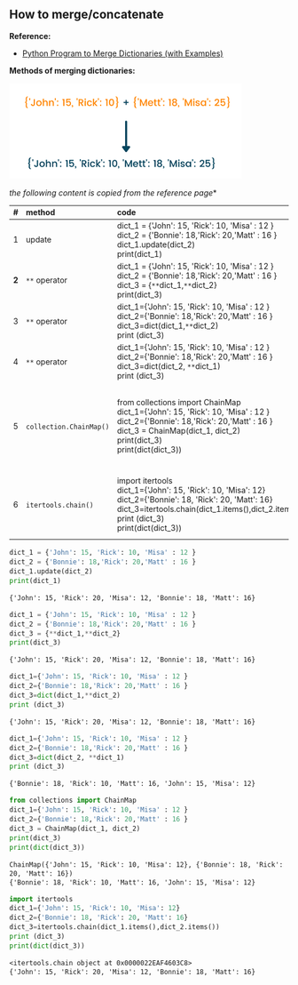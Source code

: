 ## How to merge/concatenate 

**Reference:**
- [Python Program to Merge Dictionaries (with Examples)](https://favtutor.com/blogs/merge-dictionaries-python)

**Methods of merging dictionaries:**


![png](img/merge_dicts.png)


*the following content is copied from the reference page**


| #  |  method | code  | output  |
| :------------ | :------------ | :------------ | :------------ |
|  1 |  update | dict_1 = {'John': 15, 'Rick': 10, 'Misa' : 12 }<br>dict_2 = {'Bonnie': 18,'Rick': 20,'Matt' : 16 }<br>dict_1.update(dict_2)<br>print(dict_1)<br>   |  {'John': 15, 'Rick': 20, 'Misa': 12, 'Bonnie': 18, 'Matt': 16} |
|  **2** |  ` ** ` operator |  dict_1 = {'John': 15, 'Rick': 10, 'Misa' : 12 }<br>  dict_2 = {'Bonnie': 18,'Rick': 20,'Matt' : 16 }<br>  dict_3 = {`**`dict_1,`**`dict_2}<br>  print(dict_3) <br>  |  {'John': 15, 'Rick': 20, 'Misa': 12, 'Bonnie': 18, 'Matt': 16} |
|  3 |  ` ** ` operator |  dict_1={'John': 15, 'Rick': 10, 'Misa' : 12 }<br>  dict_2={'Bonnie': 18,'Rick': 20,'Matt' : 16 }<br>  dict_3=dict(dict_1,`**`dict_2)<br>  print (dict_3)<br>   |   {'John': 15, 'Rick': 20, 'Misa': 12, 'Bonnie': 18, 'Matt': 16}|
|4| ` ** ` operator| dict_1={'John': 15, 'Rick': 10, 'Misa' : 12 }<br>  dict_2={'Bonnie': 18,'Rick': 20,'Matt' : 16 }<br>  dict_3=dict(dict_2, `**`dict_1)<br>  print (dict_3) <br>  | {'Bonnie': 18, 'Rick': 10, 'Matt': 16, 'John': 15, 'Misa': 12} |
|5|`collection.ChainMap()`|from collections import ChainMap<br>dict_1={'John': 15, 'Rick': 10, 'Misa' : 12 }<br>dict_2={'Bonnie': 18,'Rick': 20,'Matt' : 16 }<br>dict_3 = ChainMap(dict_1, dict_2)<br>print(dict_3)<br>print(dict(dict_3))<br>|ChainMap({'John': 15, 'Rick': 10, 'Misa': 12}, {'Bonnie': 18, 'Rick': 20, 'Matt': 16})<br>{'Bonnie': 18, 'Rick': 10, 'Matt': 16, 'John': 15, 'Misa': 12}<br>|
|6|`itertools.chain()`|import itertools<br>dict_1={'John': 15, 'Rick': 10, 'Misa': 12}<br>dict_2={'Bonnie': 18, 'Rick': 20, 'Matt': 16}<br>dict_3=itertools.chain(dict_1.items(),dict_2.items())<br>print (dict_3)<br>print(dict(dict_3))<br>|`<itertools.chain object at 0x0000015CB1887588>`<br>{'John': 15, 'Rick': 20, 'Misa': 12, 'Bonnie': 18, 'Matt': 16}<br>|



```python
dict_1 = {'John': 15, 'Rick': 10, 'Misa' : 12 }
dict_2 = {'Bonnie': 18,'Rick': 20,'Matt' : 16 }
dict_1.update(dict_2)
print(dict_1)
```

    {'John': 15, 'Rick': 20, 'Misa': 12, 'Bonnie': 18, 'Matt': 16}
    


```python
dict_1 = {'John': 15, 'Rick': 10, 'Misa' : 12 }
dict_2 = {'Bonnie': 18,'Rick': 20,'Matt' : 16 }
dict_3 = {**dict_1,**dict_2}
print(dict_3)
```

    {'John': 15, 'Rick': 20, 'Misa': 12, 'Bonnie': 18, 'Matt': 16}
    


```python
dict_1={'John': 15, 'Rick': 10, 'Misa' : 12 }
dict_2={'Bonnie': 18,'Rick': 20,'Matt' : 16 }
dict_3=dict(dict_1,**dict_2)
print (dict_3)
```

    {'John': 15, 'Rick': 20, 'Misa': 12, 'Bonnie': 18, 'Matt': 16}
    


```python
dict_1={'John': 15, 'Rick': 10, 'Misa' : 12 }
dict_2={'Bonnie': 18,'Rick': 20,'Matt' : 16 }
dict_3=dict(dict_2, **dict_1)
print (dict_3)
```

    {'Bonnie': 18, 'Rick': 10, 'Matt': 16, 'John': 15, 'Misa': 12}
    


```python
from collections import ChainMap
dict_1={'John': 15, 'Rick': 10, 'Misa' : 12 }
dict_2={'Bonnie': 18,'Rick': 20,'Matt' : 16 }
dict_3 = ChainMap(dict_1, dict_2)
print(dict_3)
print(dict(dict_3))
```

    ChainMap({'John': 15, 'Rick': 10, 'Misa': 12}, {'Bonnie': 18, 'Rick': 20, 'Matt': 16})
    {'Bonnie': 18, 'Rick': 10, 'Matt': 16, 'John': 15, 'Misa': 12}
    


```python
import itertools
dict_1={'John': 15, 'Rick': 10, 'Misa': 12}
dict_2={'Bonnie': 18, 'Rick': 20, 'Matt': 16}
dict_3=itertools.chain(dict_1.items(),dict_2.items())
print (dict_3)
print(dict(dict_3))
```

    <itertools.chain object at 0x0000022EAF4603C8>
    {'John': 15, 'Rick': 20, 'Misa': 12, 'Bonnie': 18, 'Matt': 16}
    
